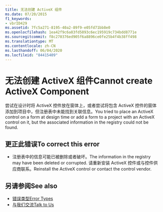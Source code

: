 ```yaml
---
title: 无法创建 ActiveX 组件
ms.date: 07/20/2015
f1_keywords:
- vbrID429
ms.assetid: 7fc5a271-8195-40a2-89f9-e05fd71bb8e0
ms.openlocfilehash: 1ea42f9c6a83fd5893c6ec195919c734bdd8771e
ms.sourcegitcommit: f8c270376ed905f6a8896ce0fe25b4f4b38ff498
ms.translationtype: MT
ms.contentlocale: zh-CN
ms.lasthandoff: 06/04/2020
ms.locfileid: "84415409"
---
```

# <a name="cannot-create-activex-component"></a><span data-ttu-id="11fe0-102">无法创建 ActiveX 组件</span><span class="sxs-lookup"><span data-stu-id="11fe0-102">Cannot create ActiveX Component</span></span>
<span data-ttu-id="11fe0-103">尝试在设计时将 ActiveX 控件放在窗体上，或者尝试将包含 ActiveX 控件的窗体添加到项目中，但注册表中未能找到关联信息。</span><span class="sxs-lookup"><span data-stu-id="11fe0-103">You tried to place an ActiveX control on a form at design time or add a form to a project with an ActiveX control on it, but the associated information in the registry could not be found.</span></span>  
  
## <a name="to-correct-this-error"></a><span data-ttu-id="11fe0-104">更正此错误</span><span class="sxs-lookup"><span data-stu-id="11fe0-104">To correct this error</span></span>  
  
- <span data-ttu-id="11fe0-105">注册表中的信息可能已被删除或者破坏。</span><span class="sxs-lookup"><span data-stu-id="11fe0-105">The information in the registry may have been deleted or corrupted.</span></span> <span data-ttu-id="11fe0-106">请重新安装 ActiveX 控件或与控件供应商联系。</span><span class="sxs-lookup"><span data-stu-id="11fe0-106">Reinstall the ActiveX control or contact the control vendor.</span></span>  
  
## <a name="see-also"></a><span data-ttu-id="11fe0-107">另请参阅</span><span class="sxs-lookup"><span data-stu-id="11fe0-107">See also</span></span>

- [<span data-ttu-id="11fe0-108">错误类型</span><span class="sxs-lookup"><span data-stu-id="11fe0-108">Error Types</span></span>](../../programming-guide/language-features/error-types.md)
- [<span data-ttu-id="11fe0-109">与我们交流</span><span class="sxs-lookup"><span data-stu-id="11fe0-109">Talk to Us</span></span>](/visualstudio/ide/feedback-options)

